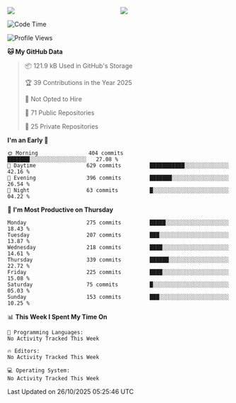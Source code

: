 <p style="display:flex;align-items:center;column-gap:0.5rem;" align="center">
  <img style="flex-grow:1;align-self:stretch;object-fit:cover;"  src ="https://github-readme-stats.vercel.app/api?username=gnoluv9x&show_icons=true&count_private=true&theme=chartreuse-dark&hide_border=true">
  <img style="flex-grow:1;align-self:stretch;object-fit:cover;"src ="https://github-readme-stats.vercel.app/api/top-langs/?username=gnoluv9x&layout=compact&hide_border=true&theme=chartreuse-dark&&langs_count=6&hide=jupyter%20notebook,tex,css,php&exclude_repo=Pacman-AI">
</p>

<!--START_SECTION:waka-->
![Code Time](http://img.shields.io/badge/Code%20Time-1%2C109%20hrs%2029%20mins-blue)

![Profile Views](http://img.shields.io/badge/Profile%20Views-0-blue)

**🐱 My GitHub Data** 

> 📦 121.9 kB Used in GitHub's Storage 
 > 
> 🏆 39 Contributions in the Year 2025
 > 
> 🚫 Not Opted to Hire
 > 
> 📜 71 Public Repositories 
 > 
> 🔑 25 Private Repositories 
 > 
**I'm an Early 🐤** 

```text
🌞 Morning                404 commits         ███████░░░░░░░░░░░░░░░░░░   27.08 % 
🌆 Daytime                629 commits         ███████████░░░░░░░░░░░░░░   42.16 % 
🌃 Evening                396 commits         ███████░░░░░░░░░░░░░░░░░░   26.54 % 
🌙 Night                  63 commits          █░░░░░░░░░░░░░░░░░░░░░░░░   04.22 % 
```
📅 **I'm Most Productive on Thursday** 

```text
Monday                   275 commits         █████░░░░░░░░░░░░░░░░░░░░   18.43 % 
Tuesday                  207 commits         ███░░░░░░░░░░░░░░░░░░░░░░   13.87 % 
Wednesday                218 commits         ████░░░░░░░░░░░░░░░░░░░░░   14.61 % 
Thursday                 339 commits         ██████░░░░░░░░░░░░░░░░░░░   22.72 % 
Friday                   225 commits         ████░░░░░░░░░░░░░░░░░░░░░   15.08 % 
Saturday                 75 commits          █░░░░░░░░░░░░░░░░░░░░░░░░   05.03 % 
Sunday                   153 commits         ███░░░░░░░░░░░░░░░░░░░░░░   10.25 % 
```


📊 **This Week I Spent My Time On** 

```text
💬 Programming Languages: 
No Activity Tracked This Week

🔥 Editors: 
No Activity Tracked This Week

💻 Operating System: 
No Activity Tracked This Week
```


 Last Updated on 26/10/2025 05:25:46 UTC
<!--END_SECTION:waka-->

